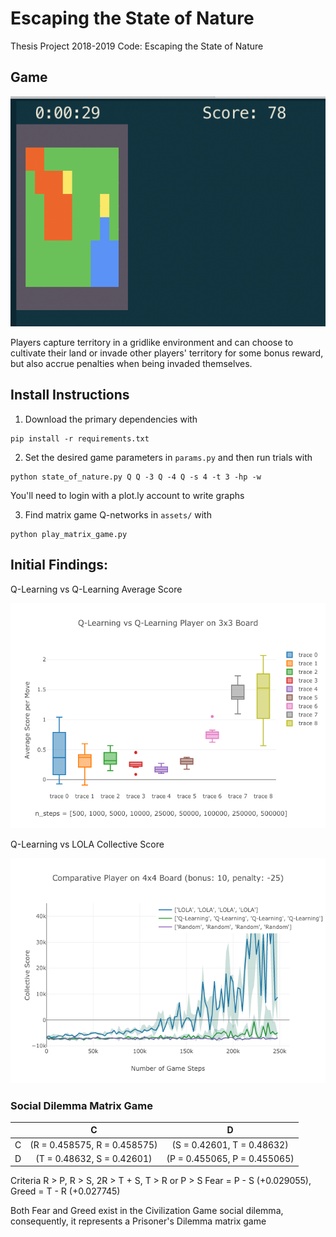 # Escaping the State of Nature
Thesis Project 2018-2019 Code: Escaping the State of Nature

## Game

![State of Nature SSD](https://raw.githubusercontent.com/wlong0827/state_of_nature/master/assets/game.png)

Players capture territory in a gridlike environment and can choose to cultivate their land or invade other players' territory for some bonus reward, but also accrue penalties when being invaded themselves.

## Install Instructions

1. Download the primary dependencies with
```
pip install -r requirements.txt
```
2. Set the desired game parameters in `params.py` and then run trials with 
```
python state_of_nature.py Q Q -3 Q -4 Q -s 4 -t 3 -hp -w 
```
You'll need to login with a plot.ly account to write graphs

3. Find matrix game Q-networks in `assets/` with
```
python play_matrix_game.py
```

## Initial Findings:

Q-Learning vs Q-Learning Average Score

![avg_score](https://github.com/wlong0827/state_of_nature/blob/master/assets/avg_score.png)

Q-Learning vs LOLA Collective Score

![learning_curve](https://github.com/wlong0827/state_of_nature/blob/master/assets/learning_curve.png)

### Social Dilemma Matrix Game

|   |               C              |               D              |
|---|:----------------------------:|:----------------------------:|
| C | (R = 0.458575, R = 0.458575) | (S = 0.42601, T = 0.48632)   |
| D | (T = 0.48632, S = 0.42601)   | (P = 0.455065, P = 0.455065) |
 
Criteria R > P, R > S, 2R > T + S, T > R or P > S
Fear = P - S (+0.029055), Greed = T - R (+0.027745)

Both Fear and Greed exist in the Civilization Game social dilemma, consequently, it represents a Prisoner's Dilemma matrix game


